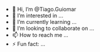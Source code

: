 - 👋 Hi, I’m @Tiago.Guiomar
- 👀 I’m interested in ...
- 🌱 I’m currently learning ...
- 💞️ I’m looking to collaborate on ...
- 📫 How to reach me ...
- ⚡ Fun fact: ...

<!---
TLG-MKCVI/TLG-MKCVI is a ✨ special ✨ repository because its `README.md` (this file) appears on your GitHub profile.
You can click the Preview link to take a look at your changes.
--->
